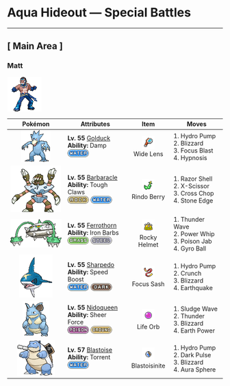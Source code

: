 # Aqua Hideout — Special Battles

---

## [ Main Area ]


### Matt

![Matt](../../assets/important_trainers/matt.png "Matt")

| Pokémon | Attributes | Item | Moves |
|:-------:|------------|:----:|-------|
| ![Golduck](../../assets/sprites/golduck/front.gif "Golduck: Golduck is the fastest swimmer among all Pokémon. It swims effortlessly, even in a rough, stormy sea. It sometimes rescues people from wrecked ships floundering in high seas.") | **Lv. 55** [Golduck](../../pokemon/golduck.md)<br>**Ability:** <span class="tooltip" title="Prevents the use of self-destructing moves.">Damp</span><br>![water](../../assets/types/water.png) | ![Wide Lens](../../assets/items/wide_lens.png "Wide Lens")<br><span class="tooltip" title="Held: Increases the accuracy of any move the holder uses by 10% (multiplied; i.e. 70% accuracy is increased to 77%).">Wide Lens</span> | 1. <span class="tooltip" title="The target is blasted by a huge volume of water launched under great pressure.">Hydro Pump</span><br>2. <span class="tooltip" title="A howling blizzard is summoned to strike opposing Pokémon. This may also leave the opposing Pokémon frozen.">Blizzard</span><br>3. <span class="tooltip" title="The user heightens its mental focus and unleashes its power. This may also lower the target’s Sp. Def.">Focus Blast</span><br>4. <span class="tooltip" title="The user employs hypnotic suggestion to make the target fall into a deep sleep.">Hypnosis</span> |
| ![Barbaracle](../../assets/sprites/barbaracle/front.gif "Barbaracle: Barbaracle’s legs and hands have minds of their own, and they will move independently. But they usually follow the head’s orders.") | **Lv. 55** [Barbaracle](../../pokemon/barbaracle.md)<br>**Ability:** <span class="tooltip" title="Powers up moves that make direct contact.">Tough Claws</span><br>![rock](../../assets/types/rock.png) ![water](../../assets/types/water.png) | ![Rindo Berry](../../assets/items/rindo_berry.png "Rindo Berry")<br><span class="tooltip" title="Held in battle :   When the holder would take super-effective grass-type damage, it consumes this item to halve the amount of damage taken.">Rindo Berry</span> | 1. <span class="tooltip" title="The user cuts its target with sharp shells. This may also lower the target’s Defense stat.">Razor Shell</span><br>2. <span class="tooltip" title="The user slashes at the target by crossing its scythes or claws as if they were a pair of scissors.">X-Scissor</span><br>3. <span class="tooltip" title="The user delivers a double chop with its forearms crossed. Critical hits land more easily.">Cross Chop</span><br>4. <span class="tooltip" title="The user stabs the target with sharpened stones from below. Critical hits land more easily.">Stone Edge</span> |
| ![Ferrothorn](../../assets/sprites/ferrothorn/front.gif "Ferrothorn: They attach themselves to cave ceilings, firing steel spikes at targets passing beneath them.") | **Lv. 55** [Ferrothorn](../../pokemon/ferrothorn.md)<br>**Ability:** <span class="tooltip" title="Inflicts damage to the attacker on contact.">Iron Barbs</span><br>![grass](../../assets/types/grass.png) ![steel](../../assets/types/steel.png) | ![Rocky Helmet](../../assets/items/rocky_helmet.png "Rocky Helmet")<br><span class="tooltip" title="Held :   When the holder is hit by a contact move, the attacking Pokémon takes 1/6 its max HP in damage.">Rocky Helmet</span> | 1. <span class="tooltip" title="The user launches a weak jolt of electricity that paralyzes the target.">Thunder Wave</span><br>2. <span class="tooltip" title="The user violently whirls its vines or tentacles to harshly lash the target.">Power Whip</span><br>3. <span class="tooltip" title="The target is stabbed with a tentacle or arm steeped in poison. This may also poison the target.">Poison Jab</span><br>4. <span class="tooltip" title="The user tackles the target with a high-speed spin. The slower the user compared to the target, the greater the move’s power.">Gyro Ball</span> |
| ![Sharpedo](../../assets/sprites/sharpedo/front.gif "Sharpedo: Sharpedo can swim at speeds of up to 75 mph by jetting seawater out of its backside. This Pokémon’s drawback is its inability to swim long distances.") | **Lv. 55** [Sharpedo](../../pokemon/sharpedo.md)<br>**Ability:** <span class="tooltip" title="Its Speed stat is gradually boosted.">Speed Boost</span><br>![water](../../assets/types/water.png) ![dark](../../assets/types/dark.png) | ![Focus Sash](../../assets/items/focus_sash.png "Focus Sash")<br><span class="tooltip" title="Held: If the holder has full HP and is attacked for regular damage that would faint it, this item is consumed and prevents the holder's HP from lowering below 1.  This effect works against multi-hit attacks, but does not work against the effects of Doom Desire or Future Sight.">Focus Sash</span> | 1. <span class="tooltip" title="The target is blasted by a huge volume of water launched under great pressure.">Hydro Pump</span><br>2. <span class="tooltip" title="The user crunches up the target with sharp fangs. This may also lower the target’s Defense stat.">Crunch</span><br>3. <span class="tooltip" title="A howling blizzard is summoned to strike opposing Pokémon. This may also leave the opposing Pokémon frozen.">Blizzard</span><br>4. <span class="tooltip" title="The user sets off an earthquake that strikes every Pokémon around it. ">Earthquake</span> |
| ![Nidoqueen](../../assets/sprites/nidoqueen/front.gif "Nidoqueen: Nidoqueen’s body is encased in extremely hard scales. It is adept at sending foes flying with harsh tackles. This Pokémon is at its strongest when it is defending its young.") | **Lv. 55** [Nidoqueen](../../pokemon/nidoqueen.md)<br>**Ability:** <span class="tooltip" title="Removes additional effects to increase move damage.">Sheer Force</span><br>![poison](../../assets/types/poison.png) ![ground](../../assets/types/ground.png) | ![Life Orb](../../assets/items/life_orb.png "Life Orb")<br><span class="tooltip" title="Held: Damage from the holder's moves is increased by 30%.  On each turn the holder uses a damage-inflicting move, it takes 10% its max HP in damage.">Life Orb</span> | 1. <span class="tooltip" title="The user strikes everything around it by swamping the area with a giant sludge wave. This may also poison those hit.">Sludge Wave</span><br>2. <span class="tooltip" title="A wicked thunderbolt is dropped on the target to inflict damage. This may also leave the target with paralysis.">Thunder</span><br>3. <span class="tooltip" title="A howling blizzard is summoned to strike opposing Pokémon. This may also leave the opposing Pokémon frozen.">Blizzard</span><br>4. <span class="tooltip" title="The user makes the ground under the target erupt with power. This may also lower the target’s Sp. Def.">Earth Power</span> |
| ![Blastoise](../../assets/sprites/blastoise/front.gif "Blastoise: Blastoise has water spouts that protrude from its shell. The water spouts are very accurate. They can shoot bullets of water with enough accuracy to strike empty cans from a distance of over 160 feet.") | **Lv. 57** [Blastoise](../../pokemon/blastoise.md)<br>**Ability:** <span class="tooltip" title="Powers up Water-type moves when the Pokémon is in trouble.">Torrent</span><br>![water](../../assets/types/water.png) | ![Blastoisinite](../../assets/items/blastoisinite.png "Blastoisinite")<br><span class="tooltip" title="Held: Allows Blastoise to Mega Evolve into Mega Blastoise.">Blastoisinite</span> | 1. <span class="tooltip" title="The target is blasted by a huge volume of water launched under great pressure.">Hydro Pump</span><br>2. <span class="tooltip" title="The user releases a horrible aura imbued with dark thoughts. This may also make the target flinch.">Dark Pulse</span><br>3. <span class="tooltip" title="A howling blizzard is summoned to strike opposing Pokémon. This may also leave the opposing Pokémon frozen.">Blizzard</span><br>4. <span class="tooltip" title="The user lets loose a blast of aura power from deep within its body at the target. This attack never misses.">Aura Sphere</span> |

